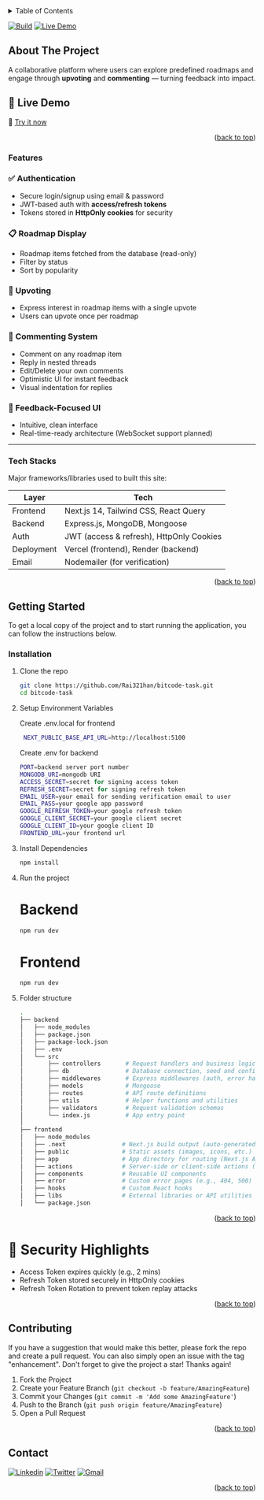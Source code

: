 <!-- TABLE OF CONTENTS -->
<details id="readme-top">
  <summary>Table of Contents</summary>
  <ol>
    <li>
      <a href="#about-the-project">About The Project</a>
      <ul>
        <li><a href="#features">Features</a></li>
        <li><a href="#tech stacks">Tech Stacks</a></li>
      </ul>
    </li>
    <li>
      <a href="#getting-started">Getting Started</a>
      <ul>
        <li><a href="#prerequisites">Prerequisites</a></li>
        <li><a href="#installation">Installation</a></li>
      </ul>
    </li>
    <li><a href="#security highlights">Security Highlights</a></li>
    <li><a href="#contributing">Contributing</a></li>
    <li><a href="#contact">Contact</a></li>

  </ol>
</details>

[![Build](https://img.shields.io/badge/build-passing-brightgreen)](https://vercel.com/)
[![Live Demo](https://img.shields.io/badge/demo-live-blue)](https://bitcode-task.vercel.app/)

<!-- ABOUT THE PROJECT -->

## About The Project

A collaborative platform where users can explore predefined roadmaps and engage through **upvoting** and **commenting** — turning feedback into impact.

## 🚀 Live Demo

🔗 [Try it now](https://bitcode-task.vercel.app/)

<p align="right">(<a href="#readme-top">back to top</a>)</p>

### Features

### ✅ Authentication

- Secure login/signup using email & password
- JWT-based auth with **access/refresh tokens**
- Tokens stored in **HttpOnly cookies** for security

### 📋 Roadmap Display

- Roadmap items fetched from the database (read-only)
- Filter by status
- Sort by popularity

### 📣 Upvoting

- Express interest in roadmap items with a single upvote
- Users can upvote once per roadmap

### 💬 Commenting System

- Comment on any roadmap item
- Reply in nested threads
- Edit/Delete your own comments
- Optimistic UI for instant feedback
- Visual indentation for replies

### 🧠 Feedback-Focused UI

- Intuitive, clean interface
- Real-time-ready architecture (WebSocket support planned)

---

### Tech Stacks

Major frameworks/libraries used to built this site:

| Layer      | Tech                                     |
| ---------- | ---------------------------------------- |
| Frontend   | Next.js 14, Tailwind CSS, React Query    |
| Backend    | Express.js, MongoDB, Mongoose            |
| Auth       | JWT (access & refresh), HttpOnly Cookies |
| Deployment | Vercel (frontend), Render (backend)      |
| Email      | Nodemailer (for verification)            |

<p align="right">(<a href="#readme-top">back to top</a>)</p>

<!-- GETTING STARTED -->

## Getting Started

To get a local copy of the project and to start running the application, you can follow the instructions below.

### Installation

1. Clone the repo

   ```sh
   git clone https://github.com/Rai321han/bitcode-task.git
   cd bitcode-task
   ```

2. Setup Environment Variables

   Create .env.local for frontend

   ```sh
    NEXT_PUBLIC_BASE_API_URL=http://localhost:5100
   ```

   Create .env for backend

   ```sh
   PORT=backend server port number
   MONGODB_URI=mongodb URI
   ACCESS_SECRET=secret for signing access token
   REFRESH_SECRET=secret for signing refresh token
   EMAIL_USER=your email for sending verification email to user
   EMAIL_PASS=your google app password
   GOOGLE_REFRESH_TOKEN=your google refresh token
   GOOGLE_CLIENT_SECRET=your google client secret
   GOOGLE_CLIENT_ID=your google client ID
   FRONTEND_URL=your frontend url
   ```

3. Install Dependencies

   ```sh
   npm install
   ```

4. Run the project

   # Backend

   ```sh
   npm run dev
   ```

   # Frontend

   ```sh
   npm run dev
   ```

5. Folder structure

   ```sh
   .
   ├── backend
   │   ├── node_modules
   │   ├── package.json
   │   ├── package-lock.json
   │   ├── .env
   │   └── src
   │       ├── controllers       # Request handlers and business logic
   │       ├── db                # Database connection, seed and configurations
   │       ├── middlewares       # Express middlewares (auth, error handling, etc.)
   │       ├── models            # Mongoose
   │       ├── routes            # API route definitions
   │       ├── utils             # Helper functions and utilities
   │       ├── validators        # Request validation schemas
   │       └── index.js          # App entry point
   │
   ├── frontend
   │   ├── node_modules
   │   ├── .next                # Next.js build output (auto-generated)
   │   ├── public               # Static assets (images, icons, etc.)
   │   ├── app                  # App directory for routing (Next.js App Router)
   │   ├── actions              # Server-side or client-side actions (if using Next.js 13+)
   │   ├── components           # Reusable UI components
   │   ├── error                # Custom error pages (e.g., 404, 500)
   │   ├── hooks                # Custom React hooks
   │   ├── libs                 # External libraries or API utilities
   │   └── package.json

   ```

<p align="right">(<a href="#readme-top">back to top</a>)</p>

# 🔐 Security Highlights

- Access Token expires quickly (e.g., 2 mins)
- Refresh Token stored securely in HttpOnly cookies
- Refresh Token Rotation to prevent token replay attacks

<p align="right">(<a href="#readme-top">back to top</a>)</p>

<!-- CONTRIBUTING -->

## Contributing

If you have a suggestion that would make this better, please fork the repo and create a pull request. You can also simply open an issue with the tag "enhancement".
Don't forget to give the project a star! Thanks again!

1. Fork the Project
2. Create your Feature Branch (`git checkout -b feature/AmazingFeature`)
3. Commit your Changes (`git commit -m 'Add some AmazingFeature'`)
4. Push to the Branch (`git push origin feature/AmazingFeature`)
5. Open a Pull Request

<p align="right">(<a href="#readme-top">back to top</a>)</p>

<!-- CONTACT -->

## Contact

[![Linkedin]][Linkedin-url] [![Twitter]][Twitter-url] [![Gmail]][Gmail-url]

<p align="right">(<a href="#readme-top">back to top</a>)</p>

<!-- MARKDOWN LINKS & IMAGES -->
<!-- https://www.markdownguide.org/basic-syntax/#reference-style-links -->

[contributors-shield]: https://img.shields.io/github/contributors/othneildrew/Best-README-Template.svg?style=for-the-badge
[contributors-url]: https://github.com/othneildrew/Best-README-Template/graphs/contributors
[forks-shield]: https://img.shields.io/github/forks/othneildrew/Best-README-Template.svg?style=for-the-badge
[forks-url]: https://github.com/othneildrew/Best-README-Template/network/members
[stars-shield]: https://img.shields.io/github/stars/othneildrew/Best-README-Template.svg?style=for-the-badge
[stars-url]: https://github.com/othneildrew/Best-README-Template/stargazers
[issues-shield]: https://img.shields.io/github/issues/othneildrew/Best-README-Template.svg?style=for-the-badge
[issues-url]: https://github.com/othneildrew/Best-README-Template/issues
[license-shield]: https://img.shields.io/github/license/othneildrew/Best-README-Template.svg?style=for-the-badge
[license-url]: https://github.com/othneildrew/Best-README-Template/blob/master/LICENSE.txt
[product-screenshot]: ./public/aitripbanner.png
[React.js]: https://img.shields.io/badge/React-20232A?style=for-the-badge&logo=react&logoColor=61DAFB
[React-url]: https://reactjs.org/
[Tailwind]: https://img.shields.io/badge/Tailwind-CSS?style=for-the-badge&logo=tailwindcss&logoColor=%2306B6D4&color=%23222222
[Tailwind-url]: https://tailwindcss.com/
[TypeScript]: https://img.shields.io/badge/TypeScript-BLUE?style=for-the-badge&logo=typescript&logoColor=%233178C6&color=%23222222
[TypeScript-url]: https://www.typescriptlang.org/
[Linkedin]: https://img.shields.io/badge/-LinkedIn-blue.svg?style=for-the-badge&logo=linkedin&colorB=555
[Linkedin-url]: https://www.linkedin.com/in/raihan-uddin-6681411b2
[Twitter]: https://img.shields.io/badge/Twitter-black?style=for-the-badge&logo=x&logoColor=white
[Twitter-url]: https://x.com/RaihanU46038448
[Gmail]: https://img.shields.io/badge/Gmail-red?style=for-the-badge&logo=gmail&logoColor=white
[Gmail-url]: mailto:uddinraihan797@gmail.com
[Firebase]: https://img.shields.io/badge/Firebase-orange?style=for-the-badge&logo=firebase&logoColor=orange&labelColor=black&color=black
[Gemini]: https://img.shields.io/badge/Gemini-white?style=for-the-badge&logo=googlegemini&color=black
[Gemini-url]: https://ai.google.dev/
[Firebase-url]: https://firebase.google.com
